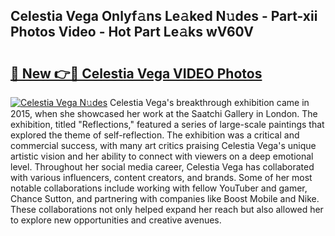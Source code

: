 ## Celestia Vega Onlyf𝚊ns Le𝚊ked N𝚞des - Part-xii Photos Video - Hot Part Le𝚊ks wV60V

# <h2><a href="http://ac20047.deff.icu/?id=Celestia+Vega">🔗 New 👉🔴 Celestia Vega VIDEO Photos</a></h2>

[![Celestia Vega N𝚞des](https://i.imgur.com/rIISA9y.gif)](http://ac20047.deff.icu/?id=Celestia+Vega)
Celestia Vega's breakthrough exhibition came in 2015, when she showcased her work at the Saatchi Gallery in London. The exhibition, titled "Reflections," featured a series of large-scale paintings that explored the theme of self-reflection. The exhibition was a critical and commercial success, with many art critics praising Celestia Vega's unique artistic vision and her ability to connect with viewers on a deep emotional level. Throughout her social media career, Celestia Vega has collaborated with various influencers, content creators, and brands. Some of her most notable collaborations include working with fellow YouTuber and gamer, Chance Sutton, and partnering with companies like Boost Mobile and Nike. These collaborations not only helped expand her reach but also allowed her to explore new opportunities and creative avenues.
